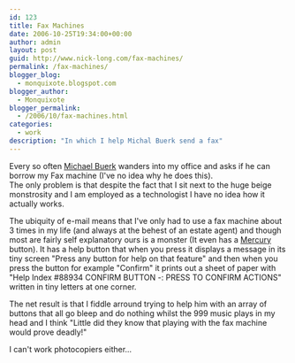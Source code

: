 ```yaml
---
id: 123
title: Fax Machines
date: 2006-10-25T19:34:00+00:00
author: admin
layout: post
guid: http://www.nick-long.com/fax-machines/
permalink: /fax-machines/
blogger_blog:
  - monquixote.blogspot.com
blogger_author:
  - Monquixote
blogger_permalink:
  - /2006/10/fax-machines.html
categories:
  - work
description: "In which I help Michal Buerk send a fax"
---
```

Every so often [Michael Buerk](http://en.wikipedia.org/wiki/Michael_Buerk) wanders into my office and asks if he can borrow my Fax machine (I've no idea why he does this).  
The only problem is that despite the fact that I sit next to the huge beige monstrosity and I am employed as a technologist I have no idea how it actually works.  

The ubiquity of e-mail means that I've only had to use a fax machine about 3 times in my life (and always at the behest of an estate agent) and though most are fairly self explanatory ours is a monster (It even has a [Mercury](http://en.wikipedia.org/wiki/Mercury_Communications) button). 
It has a help button that when you press it displays a message in its tiny screen "Press any button for help on that feature" and then when you press the button for example "Confirm" it prints out a sheet of paper with "Help Index #88934 CONFIRM BUTTON -: PRESS TO CONFIRM ACTIONS" written in tiny letters at one corner.  

The net result is that I fiddle arround trying to help him with an array of buttons that all go bleep and do nothing whilst the 999 music plays in my head and I think "Little did they know that playing with the fax machine would prove deadly!"

I can't work photocopiers either...